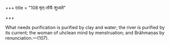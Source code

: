 +++
title = "108 मृत्-तोयैः शुध्यते"

+++

What needs purification is purified by clay and water; the river is purified by its current; the woman of uhclean mind by menstruation; and Brāhmaṇas by renunciation.—(107).